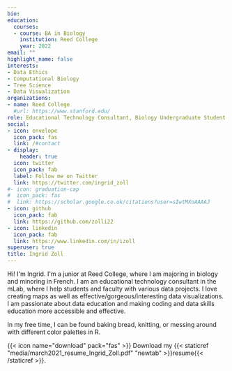 ```yaml
---
bio: 
education:
  courses:
  - course: BA in Biology
    institution: Reed College
    year: 2022
email: ""
highlight_name: false
interests:
- Data Ethics
- Computational Biology
- Tree Science
- Data Visualization
organizations:
- name: Reed College
  #url: https://www.stanford.edu/
role: Educational Technology Consultant, Biology Undergraduate Student
social:
- icon: envelope
  icon_pack: fas
  link: /#contact
- display:
    header: true
  icon: twitter
  icon_pack: fab
  label: Follow me on Twitter
  link: https://twitter.com/ingrid_zoll
#- icon: graduation-cap
#  icon_pack: fas
#  link: https://scholar.google.co.uk/citations?user=sIwtMXoAAAAJ
- icon: github
  icon_pack: fab
  link: https://github.com/zolli22
- icon: linkedin
  icon_pack: fab
  link: https://www.linkedin.com/in/izoll
superuser: true
title: Ingrid Zoll
---
```


Hi! I'm Ingrid. I'm a junior at Reed College, where I am majoring in biology and minoring in French. I am an educational technology consultant in the mLab, where I help students and faculty with various data projects. I love creating maps as well as effective/gorgeous/interesting data visualizations. I am passionate about data education and making coding and data skills education more accessible and effective. 

In my free time, I can be found baking bread, knitting, or messing around with different color palettes in R. 

{{< icon name="download" pack="fas" >}} Download my {{< staticref "media/march2021_resume_Ingrid_Zoll.pdf" "newtab" >}}resume{{< /staticref >}}.
